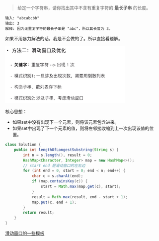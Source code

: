 > 给定一个字符串，请你找出其中不含有重复字符的 **最长子串** 的长度。

```
输入: "abcabcbb"
输出: 3 
解释: 因为无重复字符的最长子串是 "abc"，所以其长度为 3。
```

如果不用暴力解法的话，我是不会做的了。所以直接看题解。

![image-20201006193136001](3longest-substring-without-repeating-characters.assets/image-20201006193136001.png)

 核心思想：

- 如果set中没有出现下一个元素，则将该元素包含进来。
- 如果set中出现了下一个元素的值，则将左邻接收缩到上一次出现该值的位置。

```java
class Solution {
    public int lengthOfLongestSubstring(String s) {
        int n = s.length(), result = 0;
        HashMap<Character, Integer> map = new HashMap<>();
        // start end 是滑动窗口的左右边
        for (int end = 0, start = 0; end < n; end++) {
            char c = s.charAt(end);
            if (map.containsKey(c)) {
                start = Math.max(map.get(c), start);
            }
            result = Math.max(result, end - start + 1);
            map.put(c, end + 1);
        }
        return result;
    }
}
```







[滑动窗口的一些模板](https://leetcode-cn.com/problems/longest-substring-without-repeating-characters/solution/hua-dong-chuang-kou-by-powcai/)

